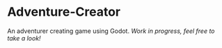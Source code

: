 # Adventure-Creator
 An adventurer creating game using Godot.
 *Work in progress, feel free to take a look!*
